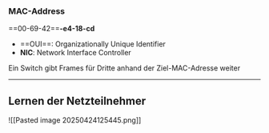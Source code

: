 ### MAC-Address
==00-69-42==**-e4-18-cd**
- ==OUI==: Organizationally Unique Identifier
- **NIC**: Network Interface Controller 

Ein Switch gibt Frames für Dritte anhand der Ziel-MAC-Adresse weiter

---
## Lernen der Netzteilnehmer
![[Pasted image 20250424125445.png]]